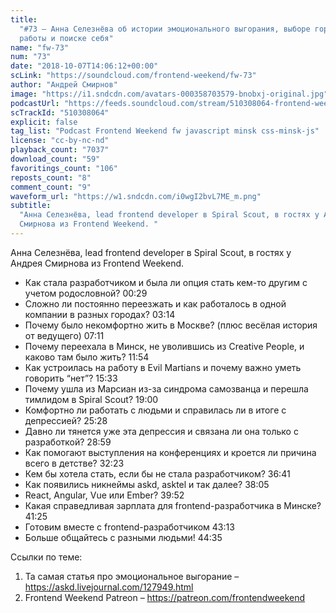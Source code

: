 ```yaml
---
title:
  "#73 – Анна Селезнёва об истории эмоционального выгорания, выборе города для
  работы и поиске себя"
name: "fw-73"
num: "73"
date: "2018-10-07T14:06:12+00:00"
scLink: "https://soundcloud.com/frontend-weekend/fw-73"
author: "Андрей Смирнов"
image: "https://i1.sndcdn.com/avatars-000358703579-bnobxj-original.jpg"
podcastUrl: "https://feeds.soundcloud.com/stream/510308064-frontend-weekend-fw-73.m4a"
scTrackId: "510308064"
explicit: false
tag_list: "Podcast Frontend Weekend fw javascript minsk css-minsk-js"
license: "cc-by-nc-nd"
playback_count: "7037"
download_count: "59"
favoritings_count: "106"
reposts_count: "8"
comment_count: "9"
waveform_url: "https://w1.sndcdn.com/i0wgI2bvL7ME_m.png"
subtitle:
  "Анна Селезнёва, lead frontend developer в Spiral Scout, в гостях у Андрея
  Смирнова из Frontend Weekend. "
---
```


Анна Селезнёва, lead frontend developer в Spiral Scout, в гостях у Андрея
Смирнова из Frontend Weekend.

- Как стала разработчиком и была ли опция стать кем-то другим с учетом
  родословной? <timecode sec="29">00:29</timecode>
- Сложно ли постоянно переезжать и как работалось в одной компании в разных
  городах? <timecode sec="194">03:14</timecode>
- Почему было некомфортно жить в Москве? (плюс весёлая история от ведущего)
  <timecode sec="431">07:11</timecode>
- Почему переехала в Минск, не уволившись из Creative People, и каково там было
  жить? <timecode sec="714">11:54</timecode>
- Как устроилась на работу в Evil Martians и почему важно уметь говорить “нет”?
  <timecode sec="933">15:33</timecode>
- Почему ушла из Марсиан из-за синдрома самозванца и перешла тимлидом в Spiral
  Scout? <timecode sec="1140">19:00</timecode>
- Комфортно ли работать с людьми и справилась ли в итоге с депрессией?
  <timecode sec="1528">25:28</timecode>
- Давно ли тянется уже эта депрессия и связана ли она только с разработкой?
  <timecode sec="1739">28:59</timecode>
- Как помогают выступления на конференциях и кроется ли причина всего в детстве?
  <timecode sec="1943">32:23</timecode>
- Кем бы хотела стать, если бы не стала разработчиком?
  <timecode sec="2201">36:41</timecode>
- Как появились никнеймы askd, asktel и так далее?
  <timecode sec="2285">38:05</timecode>
- React, Angular, Vue или Ember? <timecode sec="2392">39:52</timecode>
- Какая справедливая зарплата для frontend-разработчика в Минске?
  <timecode sec="2485">41:25</timecode>
- Готовим вместе с frontend-разработчиком <timecode sec="2593">43:13</timecode>
- Больше общайтесь с разными людьми! <timecode sec="2675">44:35</timecode>

Ссылки по теме:

1. Та самая статья про эмоциональное выгорание –
   <https://askd.livejournal.com/127949.html>
2. Frontend Weekend Patreon – <https://patreon.com/frontendweekend>
